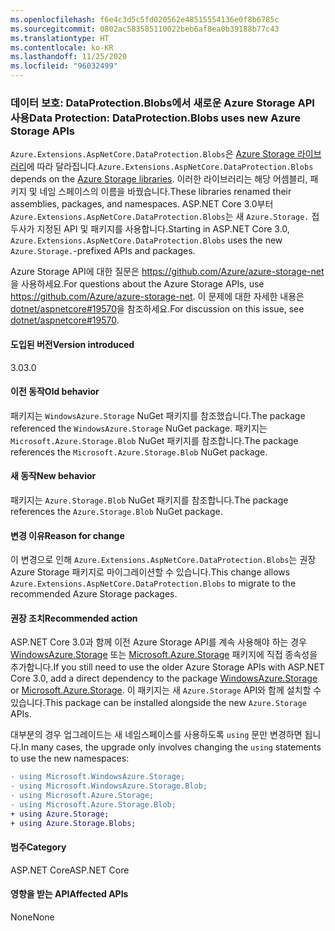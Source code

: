 ```yaml
---
ms.openlocfilehash: f6e4c3d5c5fd020562e48515554136e0f8b6785c
ms.sourcegitcommit: 0802ac583585110022beb6af8ea0b39188b77c43
ms.translationtype: HT
ms.contentlocale: ko-KR
ms.lasthandoff: 11/25/2020
ms.locfileid: "96032499"
---
```

### <a name="data-protection-dataprotectionblobs-uses-new-azure-storage-apis"></a><span data-ttu-id="663fb-101">데이터 보호: DataProtection.Blobs에서 새로운 Azure Storage API 사용</span><span class="sxs-lookup"><span data-stu-id="663fb-101">Data Protection: DataProtection.Blobs uses new Azure Storage APIs</span></span>

<span data-ttu-id="663fb-102">`Azure.Extensions.AspNetCore.DataProtection.Blobs`은 [Azure Storage 라이브러리](https://github.com/Azure/azure-storage-net)에 따라 달라집니다.</span><span class="sxs-lookup"><span data-stu-id="663fb-102">`Azure.Extensions.AspNetCore.DataProtection.Blobs` depends on the [Azure Storage libraries](https://github.com/Azure/azure-storage-net).</span></span> <span data-ttu-id="663fb-103">이러한 라이브러리는 해당 어셈블리, 패키지 및 네임 스페이스의 이름을 바꿨습니다.</span><span class="sxs-lookup"><span data-stu-id="663fb-103">These libraries renamed their assemblies, packages, and namespaces.</span></span> <span data-ttu-id="663fb-104">ASP.NET Core 3.0부터 `Azure.Extensions.AspNetCore.DataProtection.Blobs`는 새 `Azure.Storage.` 접두사가 지정된 API 및 패키지를 사용합니다.</span><span class="sxs-lookup"><span data-stu-id="663fb-104">Starting in ASP.NET Core 3.0, `Azure.Extensions.AspNetCore.DataProtection.Blobs` uses the new `Azure.Storage.`-prefixed APIs and packages.</span></span>

<span data-ttu-id="663fb-105">Azure Storage API에 대한 질문은 <https://github.com/Azure/azure-storage-net>을 사용하세요.</span><span class="sxs-lookup"><span data-stu-id="663fb-105">For questions about the Azure Storage APIs, use <https://github.com/Azure/azure-storage-net>.</span></span> <span data-ttu-id="663fb-106">이 문제에 대한 자세한 내용은 [dotnet/aspnetcore#19570](https://github.com/dotnet/aspnetcore/issues/19570)을 참조하세요.</span><span class="sxs-lookup"><span data-stu-id="663fb-106">For discussion on this issue, see [dotnet/aspnetcore#19570](https://github.com/dotnet/aspnetcore/issues/19570).</span></span>

#### <a name="version-introduced"></a><span data-ttu-id="663fb-107">도입된 버전</span><span class="sxs-lookup"><span data-stu-id="663fb-107">Version introduced</span></span>

<span data-ttu-id="663fb-108">3.0</span><span class="sxs-lookup"><span data-stu-id="663fb-108">3.0</span></span>

#### <a name="old-behavior"></a><span data-ttu-id="663fb-109">이전 동작</span><span class="sxs-lookup"><span data-stu-id="663fb-109">Old behavior</span></span>

<span data-ttu-id="663fb-110">패키지는 `WindowsAzure.Storage` NuGet 패키지를 참조했습니다.</span><span class="sxs-lookup"><span data-stu-id="663fb-110">The package referenced the `WindowsAzure.Storage` NuGet package.</span></span>
<span data-ttu-id="663fb-111">패키지는 `Microsoft.Azure.Storage.Blob` NuGet 패키지를 참조합니다.</span><span class="sxs-lookup"><span data-stu-id="663fb-111">The package references the `Microsoft.Azure.Storage.Blob` NuGet package.</span></span>

#### <a name="new-behavior"></a><span data-ttu-id="663fb-112">새 동작</span><span class="sxs-lookup"><span data-stu-id="663fb-112">New behavior</span></span>

<span data-ttu-id="663fb-113">패키지는 `Azure.Storage.Blob` NuGet 패키지를 참조합니다.</span><span class="sxs-lookup"><span data-stu-id="663fb-113">The package references the `Azure.Storage.Blob` NuGet package.</span></span>

#### <a name="reason-for-change"></a><span data-ttu-id="663fb-114">변경 이유</span><span class="sxs-lookup"><span data-stu-id="663fb-114">Reason for change</span></span>

<span data-ttu-id="663fb-115">이 변경으로 인해 `Azure.Extensions.AspNetCore.DataProtection.Blobs`는 권장 Azure Storage 패키지로 마이그레이션할 수 있습니다.</span><span class="sxs-lookup"><span data-stu-id="663fb-115">This change allows `Azure.Extensions.AspNetCore.DataProtection.Blobs` to migrate to the recommended Azure Storage packages.</span></span>

#### <a name="recommended-action"></a><span data-ttu-id="663fb-116">권장 조치</span><span class="sxs-lookup"><span data-stu-id="663fb-116">Recommended action</span></span>

<span data-ttu-id="663fb-117">ASP.NET Core 3.0과 함께 이전 Azure Storage API를 계속 사용해야 하는 경우 [WindowsAzure.Storage](https://www.nuget.org/packages/WindowsAzure.Storage/) 또는 [Microsoft.Azure.Storage](https://www.nuget.org/packages/Microsoft.Azure.Storage.Blob/) 패키지에 직접 종속성을 추가합니다.</span><span class="sxs-lookup"><span data-stu-id="663fb-117">If you still need to use the older Azure Storage APIs with ASP.NET Core 3.0, add a direct dependency to the package [WindowsAzure.Storage](https://www.nuget.org/packages/WindowsAzure.Storage/) or [Microsoft.Azure.Storage](https://www.nuget.org/packages/Microsoft.Azure.Storage.Blob/).</span></span> <span data-ttu-id="663fb-118">이 패키지는 새 `Azure.Storage` API와 함께 설치할 수 있습니다.</span><span class="sxs-lookup"><span data-stu-id="663fb-118">This package can be installed alongside the new `Azure.Storage` APIs.</span></span>

<span data-ttu-id="663fb-119">대부분의 경우 업그레이드는 새 네임스페이스를 사용하도록 `using` 문만 변경하면 됩니다.</span><span class="sxs-lookup"><span data-stu-id="663fb-119">In many cases, the upgrade only involves changing the `using` statements to use the new namespaces:</span></span>

```diff
- using Microsoft.WindowsAzure.Storage;
- using Microsoft.WindowsAzure.Storage.Blob;
- using Microsoft.Azure.Storage;
- using Microsoft.Azure.Storage.Blob;
+ using Azure.Storage;
+ using Azure.Storage.Blobs;
```

#### <a name="category"></a><span data-ttu-id="663fb-120">범주</span><span class="sxs-lookup"><span data-stu-id="663fb-120">Category</span></span>

<span data-ttu-id="663fb-121">ASP.NET Core</span><span class="sxs-lookup"><span data-stu-id="663fb-121">ASP.NET Core</span></span>

#### <a name="affected-apis"></a><span data-ttu-id="663fb-122">영향을 받는 API</span><span class="sxs-lookup"><span data-stu-id="663fb-122">Affected APIs</span></span>

<span data-ttu-id="663fb-123">None</span><span class="sxs-lookup"><span data-stu-id="663fb-123">None</span></span>

<!-- 

#### Affected APIs

Not detectable via API analysis

-->
